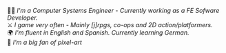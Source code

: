 🧑‍💻 *I'm a Computer Systems Engineer - Currently working as a FE Sofware Developer.*  
⚔️ *I game very often - Mainly [j]rpgs, co-ops and 2D action/platformers.*  
🌍 *I'm fluent in English and Spanish. Currently learning German.*  
🎨 *I'm a big fan of pixel-art*
